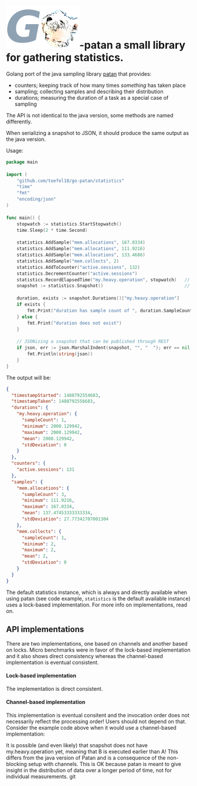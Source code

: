 # ![patan-logo](go-patan.png)-patan a small library for gathering statistics.

Golang port of the java sampling library [patan](https://github.com/toefel18/patan) that provides: 
  - counters; keeping track of how many times *something* has taken place
  - sampling; collecting samples and describing their distribution
  - durations; measuring the duration of a task as a special case of sampling
  
The API is not identical to the java version, some methods are named differently. 

When serializing a snapshot to JSON, it should produce the same output as the java version.
  
Usage:
```go
package main

import (
    "github.com/toefel18/go-patan/statistics"
    "time"
    "fmt"
    "encoding/json"
)

func main() {
    stopwatch := statistics.StartStopwatch()
    time.Sleep(2 * time.Second)

    statistics.AddSample("mem.allocations", 167.0334)
    statistics.AddSample("mem.allocations", 111.9216)
    statistics.AddSample("mem.allocations", 133.4686)
    statistics.AddSample("mem.collects", 2)
    statistics.AddToCounter("active.sessions", 132)
    statistics.DecrementCounter("active.sessions")
    statistics.RecordElapsedTime("my.heavy.operation", stopwatch)   // A
    snapshot := statistics.Snapshot()                               // B

    duration, exists := snapshot.Durations()["my.heavy.operation"]
    if exists {
        fmt.Print("duration has sample count of ", duration.SampleCount()) // samplecount = 1
    } else {
        fmt.Print("duration does not exist")
    }

    // JSONizing a snapshot that can be published through REST
    if json, err := json.MarshalIndent(snapshot, "", "  "); err == nil {
        fmt.Println(string(json))
    }
}
```
The output will be:
```json
{
  "timestampStarted": 1480792554683,
  "timestampTaken": 1480792556683,
  "durations": {
    "my.heavy.operation": {
      "sampleCount": 1,
      "minimum": 2000.129942,
      "maximum": 2000.129942,
      "mean": 2000.129942,
      "stdDeviation": 0
    }
  },
  "counters": {
    "active.sessions": 131
  },
  "samples": {
    "mem.allocations": {
      "sampleCount": 3,
      "minimum": 111.9216,
      "maximum": 167.0334,
      "mean": 137.47453333333334,
      "stdDeviation": 27.77342707001304
    },
    "mem.collects": {
      "sampleCount": 1,
      "minimum": 2,
      "maximum": 2,
      "mean": 2,
      "stdDeviation": 0
    }
  }
}
```

The default statistics instance, which is always and directly available when using patan (see code example, `statistics` 
is the default available instance) uses a lock-based implementation. For more info on implementations, read on.

## API implementations
There are two implementations, one based on channels and another based on locks. Micro benchmarks 
were in favor of the lock-based implementation and it also shows direct consistency whereas the 
channel-based implementation is eventual consistent. 

#### Lock-based  implementation
The implementation is direct consistent.

#### Channel-based  implementation
This implementation is eventual consitent and the invocation order does not necessarily reflect the 
processing order! Users should not depend on that. Consider the example code above when it would
use a channel-based implementation:

It is possible (and even likely) that snapshot does not have my.heavy.operation yet, meaning that
B is executed earlier than A! This differs from the java version of Patan and is a consequence
of the non-blocking setup with channels. This is OK because patan is meant to give insight in
the distribution of data over a longer period of time, not for individual measurements.
git 